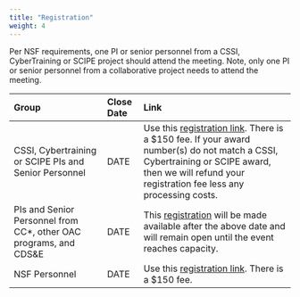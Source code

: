 ```yaml
---
title: "Registration"
weight: 4
---
```


Per NSF requirements, one PI or senior personnel from a CSSI, CyberTraining or SCIPE  project should attend the meeting.  Note, only one PI or senior personnel from a collaborative project needs to attend the meeting. 

| Group | Close Date | Link |
|:------|:-----------|:-----|
|CSSI, Cybertraining or SCIPE PIs and Senior Personnel | DATE | Use this [registration link](link). There is a $150 fee. If your award number(s) do not match a CSSI, Cybertraining or SCIPE award, then we will refund your registration fee less any processing costs.|
| PIs and Senior Personnel from CC*, other OAC programs, and CDS&E | DATE | This [registration](link) will be made available after the above date and will remain open until the event reaches capacity.|
| NSF Personnel | DATE | Use this [registration link](link). There is a $150 fee. |
